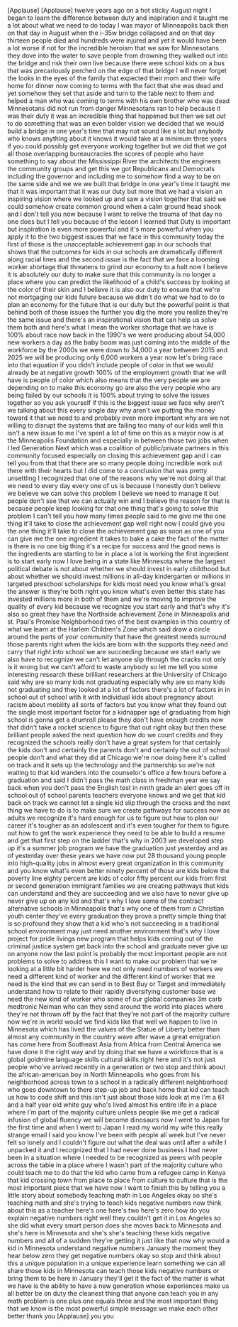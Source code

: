 
[Applause]
[Applause]
twelve years ago on a hot sticky August
night I began to learn the difference
between duty and inspiration and it
taught me a lot about what we need to do
today I was mayor of Minneapolis back
then on that day in August when the
i-35w bridge collapsed and on that day
thirteen people died and hundreds were
injured and yet it would have been a lot
worse if not for the incredible heroism
that we saw for Minnesotans they dove
into the water to save people from
drowning they walked out into the bridge
and risk their own live because there
were school kids on a bus that was
precariously perched on the edge of that
bridge I will never forget the looks in
the eyes of the family that expected
their mom and their wife home for dinner
now coming to terms with the fact that
she was dead
and yet somehow they set that aside and
turn to the table next to them and
helped a man who was coming to terms
with his own brother who was dead
Minnesotans did not run from danger
Minnesotans ran to help because it was
their duty it was an incredible thing
that happened but then we set out to do
something that was an even bolder vision
we decided that we would build a bridge
in one year&#39;s time that may not sound
like a lot but anybody who knows
anything about it knows it would take at
a minimum three years if you could
possibly get everyone working together
but we did that we got all those
overlapping bureaucracies the scores of
people who have something to say about
the Mississippi River the architects the
engineers the community groups and get
this
we got Republicans and Democrats
including the governor and including me
to somehow find a way to be on the same
side and we we we built that bridge in
one year&#39;s time it taught me that it was
important that it was our duty but more
that we had a vision an inspiring vision
where we looked up and saw a vision
together that said we could somehow
create common ground when a calm
ground head shook and I don&#39;t tell you
now because I want to relive the trauma
of that day no one does but I tell you
because of the lesson I learned that
Duty is important but inspiration is
even more powerful and it&#39;s more
powerful when you apply it to the two
biggest issues that we face in this
community today the first of those is
the unacceptable achievement gap in our
schools that shows that the outcomes for
kids in our schools are dramatically
different along racial lines and the
second issue is the fact that we face a
looming worker shortage that threatens
to grind our economy to a halt now I
believe it is absolutely our duty to
make sure that this community is no
longer a place where you can predict the
likelihood of a child&#39;s success by
looking at the color of their skin and I
believe it is also our duty to ensure
that we&#39;re not mortgaging our kids
future because we didn&#39;t do what we had
to do to plan an economy for the future
that is our duty but the powerful point
is that behind both of those issues
the further you dig the more you realize
they&#39;re the same issue and there&#39;s an
inspirational vision that can help us
solve them both and here&#39;s what I mean
the worker shortage that we have is 100%
about race now back in the 1990&#39;s we
were producing about 54,000 new workers
a day as the baby boom was just coming
into the middle of the workforce by the
2000s we were down to 34,000 a year
between 2015 and 2025 we will be
producing only 6,000 workers a year now
let&#39;s bring race into that equation if
you didn&#39;t include people of color in
that we would already be at negative
growth 100% of the employment growth
that we will have is people of color
which also means that the very people we
are depending on to make this economy go
are also the very people who are being
failed by our schools it is 100% about
trying to solve the issues together so
you ask yourself if this is the biggest
issue we face why aren&#39;t we talking
about this every single day why aren&#39;t
we putting the money toward it that we
need to and probably even more important
why are we not willing to disrupt the
systems that are failing too many of our
kids well this isn&#39;t a new issue to me
I&#39;ve spent a lot of time on this as a
mayor now is at the Minneapolis
Foundation and especially in between
those two jobs when I led Generation
Next which was a coalition of
public/private partners in this
community focused especially on closing
this achievement gap and I can tell you
from that that there are so many people
doing incredible work out there with
their hearts but I did come to a
conclusion that was pretty unsettling I
recognized that one of the reasons why
we&#39;re not doing all that we need to
every day every one of us is because I
honestly don&#39;t believe we believe we can
solve this problem I believe we need to
manage it but people don&#39;t see that we
can actually win and I believe the
reason for that is because people keep
looking for that one thing that&#39;s going
to solve this problem I can&#39;t tell you
how many times people said to me give me
the one thing it&#39;ll take to close the
achievement gap well right now I could
give you the one thing it&#39;ll take to
close the achievement gap as soon as one
of you can give me the one ingredient it
takes to bake a cake the fact of the
matter is there is no one big thing it&#39;s
a recipe for success and the good news
is the ingredients are starting to be in
place a lot is working the first
ingredient is to start early now I love
being in a state like Minnesota where
the largest political debate is not
about whether we should invest in early
childhood but about whether we should
invest millions in all-day kindergarten
or millions in targeted preschool
scholarships for kids most
need you know what&#39;s great the answer is
they&#39;re both right you know what&#39;s even
better this state has invested millions
more in both of them and we&#39;re moving to
improve the quality of every kid because
we recognize you start early and that&#39;s
why it&#39;s also so great they have the
Northside achievement Zone in
Minneapolis and st. Paul&#39;s Promise
Neighborhood two of the best examples in
this country of what we learn at the
Harlem Children&#39;s Zone which said draw a
circle around the parts of your
community that have the greatest needs
surround those parents right when the
kids are born with the supports they
need and carry that right into school we
are succeeding because we start early we
also have to recognize we can&#39;t let
anyone slip through the cracks not only
is it wrong but we can&#39;t afford to waste
anybody so let me tell you some
interesting research these brilliant
researchers at the University of Chicago
said why are so many kids not graduating
especially why are so many kids not
graduating and they looked at a lot of
factors there&#39;s a lot of factors in in
school out of school with it with
individual kids about pregnancy about
racism about mobility all sorts of
factors but you know what they found out
the single most important factor for a
kidnapper age of graduating from high
school is gonna get a drumroll please
they don&#39;t have enough credits now that
didn&#39;t take a rocket science to figure
that out right okay but then these
brilliant people asked the next question
how do we count credits and they
recognized the schools really don&#39;t have
a great system for that certainly the
kids don&#39;t and certainly the parents
don&#39;t and certainly the out of school
people don&#39;t and what they did at
Chicago we&#39;re now doing here it&#39;s called
on track and it sets up the technology
and the partnership so we&#39;re not waiting
to that kid wanders into the counselor&#39;s
office a few hours before a graduation
and said I didn&#39;t pass the math class in
freshman year we say back when you don&#39;t
pass the English test in ninth grade an
alert goes off in school out of school
parents teachers everyone knows and we
get that kid
back on track we cannot let a single kid
slip through the cracks and the next
thing we have to do is to make sure we
create pathways for success now as
adults we recognize it&#39;s hard enough for
us to figure out how to plan our career
it&#39;s tougher as an adolescent and it&#39;s
even tougher for them to figure out how
to get the work experience they need to
be able to build a resume and get that
first step on the ladder that&#39;s why in
2003 we developed step up it&#39;s a summer
job program we have the graduation just
yesterday and as of yesterday over these
years we have now put 28 thousand young
people into high-quality jobs in almost
every great organization in this
community and you know what&#39;s even
better ninety percent of those are kids
below the poverty line eighty percent
are kids of color fifty percent our kids
from first or second generation
immigrant families we are creating
pathways that kids can understand and
they are succeeding and we also have to
never give up never give up on any kid
and that&#39;s why I love some of the
contract alternative schools in
Minneapolis that&#39;s why one of them from
a Christian youth center they&#39;ve every
graduation they prove a pretty simple
thing that is so profound they show that
a kid who&#39;s not succeeding in a
traditional school environment may just
need another environment that&#39;s why I
love project for pride livings new
program that helps kids coming out of
the criminal justice system get back
into the school and graduate never give
up on anyone now the last point is
probably the most important people are
not problems to solve to address this I
want to make our problem that we&#39;re
looking at a little bit harder here we
not only need numbers of workers we need
a different kind of worker and the
different kind of worker that we need is
the kind that we can send in to Best Buy
or Target and immediately understand how
to relate to their rapidly diversifying
customer base we need the new kind of
worker who some of our global companies
3m carb
medtronic Neiman who can they send
around the world into places where
they&#39;re not thrown off by the fact that
they&#39;re not part of the majority culture
now we&#39;re in world would we find kids
like that well we happen to live in
Minnesota which has lived the values of
the Statue of Liberty better than almost
any community in the country wave after
wave a great emigration has come here
from Southeast Asia from Africa from
Central America we have done it the
right way and by doing that we have a
workforce that is a global goldmine
language skills cultural skills right
here and it&#39;s not just people who&#39;ve
arrived recently in a generation or two
stop and think about the
african-american boy in North
Minneapolis who goes from his
neighborhood across town to a school in
a radically different neighborhood who
goes downtown to there step-up job and
back home that kid can teach us how to
code shift and this isn&#39;t just about
those kids look at me I&#39;m a 61 and a
half year old white guy who&#39;s lived
almost his entire life in a place where
I&#39;m part of the majority culture unless
people like me get a radical infusion of
global fluency we will become dinosaurs
now I went to Japan for the first time
and when I went to Japan I read my world
my wife this really strange email I said
you know I&#39;ve been with people all week
but I&#39;ve never felt so lonely and I
couldn&#39;t figure out what the deal was
until after a while I unpacked it and I
recognized that I had never done
business I had never been in a situation
where I needed to be recognized as peers
with people across the table in a place
where I wasn&#39;t part of the majority
culture who could teach me to do that
the kid who came from a refugee camp in
Kenya that kid crossing town from place
to place from culture to culture that is
the most important piece that
we have now I want to finish this by
telling you a little story about
somebody teaching math in Los Angeles
okay so she&#39;s teaching math and she&#39;s
trying to teach kids negative numbers
now think about this as a teacher here&#39;s
one here&#39;s two here&#39;s zero how do you
explain negative numbers right well they
couldn&#39;t get it in Los Angeles so she
did what every smart person does she
moves back to Minnesota and she&#39;s here
in Minnesota and she&#39;s she&#39;s teaching
these kids negative numbers and all of a
sudden they&#39;re getting it just like that
now why would a kid in Minnesota
understand negative numbers
January the moment they hear below zero
they get negative numbers okay so stop
and think about this a unique population
in a unique experience learn something
we can all share those kids in Minnesota
can teach those kids negative numbers or
bring them to be here in January they&#39;ll
get it the fact of the matter is what we
have is the ability to have a new
generation whose experiences make us all
better be on duty the cleanest thing
that anyone can teach you in any math
problem is one plus one equals three and
the most important thing that we know is
the most powerful simple message we make
each other better thank you
[Applause]
you
you
